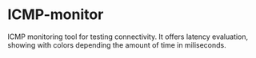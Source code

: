 # ICMP-monitor
ICMP monitoring tool for testing connectivity. It offers latency evaluation, showing with colors depending the amount of time in miliseconds.
